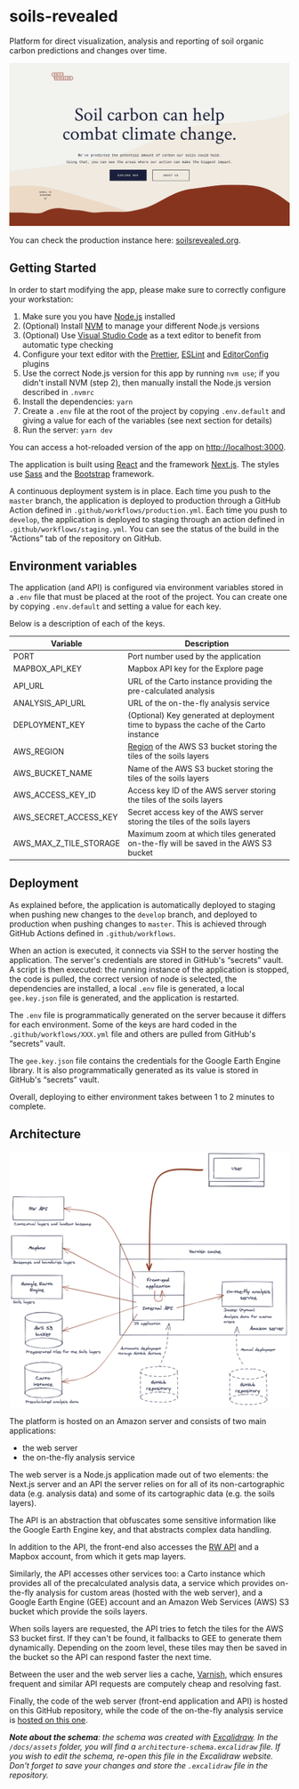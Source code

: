 # soils-revealed

Platform for direct visualization, analysis and reporting of soil organic carbon predictions and changes over time.

![Homepage](docs/assets/hero.png)

You can check the production instance here: [soilsrevealed.org](https://soilsrevealed.org/).

## Getting Started

In order to start modifying the app, please make sure to correctly configure your workstation:

1. Make sure you you have [Node.js](https://nodejs.org/en/) installed
2. (Optional) Install [NVM](https://github.com/nvm-sh/nvm) to manage your different Node.js versions
3. (Optional) Use [Visual Studio Code](https://code.visualstudio.com/) as a text editor to benefit from automatic type checking
4. Configure your text editor with the [Prettier](https://prettier.io/), [ESLint](https://eslint.org/) and [EditorConfig](https://editorconfig.org/) plugins
5. Use the correct Node.js version for this app by running `nvm use`; if you didn't install NVM (step 2), then manually install the Node.js version described in `.nvmrc`
6. Install the dependencies: `yarn`
7. Create a `.env` file at the root of the project by copying `.env.default` and giving a value for each of the variables (see next section for details)
8. Run the server: `yarn dev`

You can access a hot-reloaded version of the app on [http://localhost:3000](http://localhost:3000).

The application is built using [React](https://reactjs.org/) and the framework [Next.js](https://nextjs.org/). The styles use [Sass](https://sass-lang.com/) and the [Bootstrap](https://getbootstrap.com/) framework.

A continuous deployment system is in place. Each time you push to the `master` branch, the application is deployed to production through a GitHub Action defined in `.github/workflows/production.yml`. Each time you push to `develop`, the application is deployed to staging through an action defined in `.github/workflows/staging.yml`. You can see the status of the build in the “Actions” tab of the repository on GitHub.

## Environment variables

The application (and API) is configured via environment variables stored in a `.env` file that must be placed at the root of the project. You can create one by copying `.env.default` and setting a value for each key.

Below is a description of each of the keys.

| Variable | Description |
|---|---|
| PORT | Port number used by the application |
| MAPBOX_API_KEY | Mapbox API key for the Explore page |
| API_URL | URL of the Carto instance providing the pre-calculated analysis |
| ANALYSIS_API_URL | URL of the on-the-fly analysis service |
| DEPLOYMENT_KEY | (Optional) Key generated at deployment time to bypass the cache of the Carto instance |
| AWS_REGION | [Region](https://docs.aws.amazon.com/general/latest/gr/s3.html) of the AWS S3 bucket storing the tiles of the soils layers |
| AWS_BUCKET_NAME | Name of the AWS S3 bucket storing the tiles of the soils layers |
| AWS_ACCESS_KEY_ID | Access key ID of the AWS server storing the tiles of the soils layers |
| AWS_SECRET_ACCESS_KEY | Secret access key of the AWS server storing the tiles of the soils layers |
| AWS_MAX_Z_TILE_STORAGE | Maximum zoom at which tiles generated on-the-fly will be saved in the AWS S3 bucket |

## Deployment

As explained before, the application is automatically deployed to staging when pushing new changes to the `develop` branch, and deployed to production when pushing changes to `master`. This is achieved through GitHub Actions defined in `.github/workflows`.

When an action is executed, it connects via SSH to the server hosting the application. The server's credentials are stored in GitHub's  “secrets” vault. A script is then executed: the running instance of the application is stopped, the code is pulled, the correct version of node is selected, the dependencies are installed, a local `.env` file is generated, a local `gee.key.json` file is generated, and the application is restarted.

The `.env` file is programmatically generated on the server because it differs for each environment. Some of the keys are hard coded in the `.github/workflows/XXX.yml` file and others are pulled from GitHub's “secrets” vault.

The `gee.key.json` file contains the credentials for the Google Earth Engine library. It is also programmatically generated as its value is stored in GitHub's “secrets” vault.

Overall, deploying to either environment takes between 1 to 2 minutes to complete.

## Architecture

![Architecture schema](docs/assets/architecture-schema.png)

The platform is hosted on an Amazon server and consists of two main applications:

- the web server
- the on-the-fly analysis service

The web server is a Node.js application made out of two elements: the Next.js server and an API the server relies on for all of its non-cartographic data (e.g. analysis data) and some of its cartographic data (e.g. the soils layers).

The API is an abstraction that obfuscates some sensitive information like the Google Earth Engine key, and that abstracts complex data handling.

In addition to the API, the front-end also accesses the [RW API](http://api.resourcewatch.org/) and a Mapbox account, from which it gets map layers.

Similarly, the API accesses other services too: a Carto instance which provides all of the precalculated analysis data, a service which provides on-the-fly analysis for custom areas (hosted with the web server), and a Google Earth Engine (GEE) account and an Amazon Web Services (AWS) S3 bucket which provide the soils layers.

When soils layers are requested, the API tries to fetch the tiles for the AWS S3 bucket first. If they can't be found, it fallbacks to GEE to generate them dynamically. Depending on the zoom level, these tiles may then be saved in the bucket so the API can respond faster the next time.

Between the user and the web server lies a cache, [Varnish](https://varnish-cache.org/), which ensures frequent and similar API requests are computely cheap and resolving fast.

Finally, the code of the web server (front-end application and API) is hosted on this GitHub repository, while the code of the on-the-fly analysis service is [hosted on this one](https://github.com/Vizzuality/soils-revealed-lambda).

_**Note about the schema**: the schema was created with [Excalidraw](https://excalidraw.com/). In the `/docs/assets` folder, you will find a `architecture-schema.excalidraw` file. If you wish to edit the schema, re-open this file in the Excalidraw website. Don't forget to save your changes and store the `.excalidraw` file in the repository._
